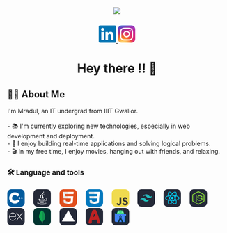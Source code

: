 

<div align="center">
  <img height="220" src="https://media.giphy.com/media/M9gbBd9nbDrOTu1Mqx/giphy.gif"  />
</div>

###

<div align="center">
 <a href ="https://www.linkedin.com/in/mradul-tiwari-021774214/"> <img src="https://github.com/Mysterio-17/Mysterio-17/blob/main/linkedIn.png" height="40" alt="linkedin logo"  /> </a>
<a href ="https://www.instagram.com/t__mradul_17/">  <img src="https://raw.githubusercontent.com/Mysterio-17/Mysterio-17/refs/heads/main/insta.webp" height="40" alt="youtube logo"  /> </a>
</div>

  
<h1 align="center">Hey there !! 👋</h1>

###

<h2 align="left">👩‍💻  About Me</h2>

<p align="left">
I'm Mradul, an IT undergrad from IIIT Gwalior.<br><br>
- 📚 I'm currently exploring new technologies, especially in web development and deployment.<br>
- 🎯 I enjoy building real-time applications and solving logical problems.<br>
- 🎬 In my free time, I enjoy movies, hanging out with friends, and relaxing.

</p>


###

<h3 align="left">🛠 Language and tools</h3>

###

<div align="left">
  <img src="https://github.com/tandpfun/skill-icons/blob/main/icons/CPP.svg" height="40" alt="cpp logo"  />
  <img width="12" />
  <img src="https://github.com/tandpfun/skill-icons/blob/main/icons/Java-Dark.svg" height="40" alt="java logo"  />
  <img width="12" />
  <img src="https://github.com/tandpfun/skill-icons/blob/main/icons/HTML.svg" height="40" alt="html logo"  />
  <img width="12" />
  <img src="https://github.com/tandpfun/skill-icons/blob/main/icons/CSS.svg" height="40" alt="dot-css logo"  />
  <img width="12" />
  <img src="https://github.com/tandpfun/skill-icons/blob/main/icons/JavaScript.svg" height="40" alt="js logo"  />
  <img width="12" />
  <img src="https://github.com/tandpfun/skill-icons/blob/main/icons/TailwindCSS-Dark.svg" height="40" alt="tailwind logo"  />
  <img width="12" />
  <img src="https://github.com/tandpfun/skill-icons/blob/main/icons/React-Dark.svg" height="40" alt="react logo"  />
  <img width="12" />
  <img src="https://github.com/tandpfun/skill-icons/blob/main/icons/NodeJS-Dark.svg" height="40" alt="node logo"  />
  <img width="12" />
  <img src="https://github.com/tandpfun/skill-icons/blob/main/icons/ExpressJS-Dark.svg" height="40" alt="express logo"  />
  <img width="12" />
  <img src="https://github.com/tandpfun/skill-icons/blob/main/icons/MongoDB.svg" height="40" alt="mongoDB logo"  />
  <img width="12" />
  <img src="https://github.com/tandpfun/skill-icons/blob/main/icons/Vercel-Dark.svg" height="40" alt="vercel logo"  />
  <img width="12" />
  <img src="https://github.com/tandpfun/skill-icons/blob/main/icons/AutoCAD-Dark.svg" height="40" alt="autocad logo"  />
  <img width="12" />
  <img src="https://github.com/tandpfun/skill-icons/blob/main/icons/AndroidStudio-Dark.svg" height="40" alt="Android Studio logo"  />
  <img width="12" />
  
</div>


